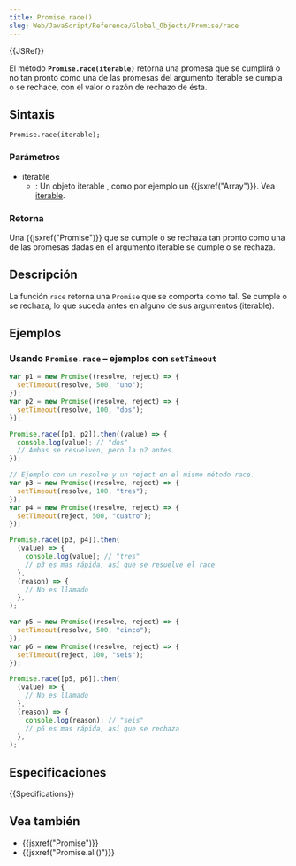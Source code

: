 ```yaml
---
title: Promise.race()
slug: Web/JavaScript/Reference/Global_Objects/Promise/race
---
```


{{JSRef}}

El método **`Promise.race(iterable)`** retorna una promesa que se cumplirá o no tan pronto como una de las promesas del argumento iterable se cumpla o se rechace, con el valor o razón de rechazo de ésta.

## Sintaxis

```
Promise.race(iterable);
```

### Parámetros

- iterable
  - : Un objeto iterable , como por ejemplo un {{jsxref("Array")}}. Vea [iterable](/es/docs/Web/JavaScript/Guide/iterable).

### Retorna

Una {{jsxref("Promise")}} que se cumple o se rechaza tan pronto como una de las promesas dadas en el argumento iterable se cumple o se rechaza.

## Descripción

La función `race` retorna una `Promise` que se comporta como tal. Se cumple o se rechaza, lo que suceda antes en alguno de sus argumentos (iterable).

## Ejemplos

### Usando `Promise.race` – ejemplos con `setTimeout`

```js
var p1 = new Promise((resolve, reject) => {
  setTimeout(resolve, 500, "uno");
});
var p2 = new Promise((resolve, reject) => {
  setTimeout(resolve, 100, "dos");
});

Promise.race([p1, p2]).then((value) => {
  console.log(value); // "dos"
  // Ambas se resuelven, pero la p2 antes.
});

// Ejemplo con un resolve y un reject en el mismo método race.
var p3 = new Promise((resolve, reject) => {
  setTimeout(resolve, 100, "tres");
});
var p4 = new Promise((resolve, reject) => {
  setTimeout(reject, 500, "cuatro");
});

Promise.race([p3, p4]).then(
  (value) => {
    console.log(value); // "tres"
    // p3 es mas rápida, así que se resuelve el race
  },
  (reason) => {
    // No es llamado
  },
);

var p5 = new Promise((resolve, reject) => {
  setTimeout(resolve, 500, "cinco");
});
var p6 = new Promise((resolve, reject) => {
  setTimeout(reject, 100, "seis");
});

Promise.race([p5, p6]).then(
  (value) => {
    // No es llamado
  },
  (reason) => {
    console.log(reason); // "seis"
    // p6 es mas rápida, así que se rechaza
  },
);
```

## Especificaciones

{{Specifications}}

## Vea también

- {{jsxref("Promise")}}
- {{jsxref("Promise.all()")}}
